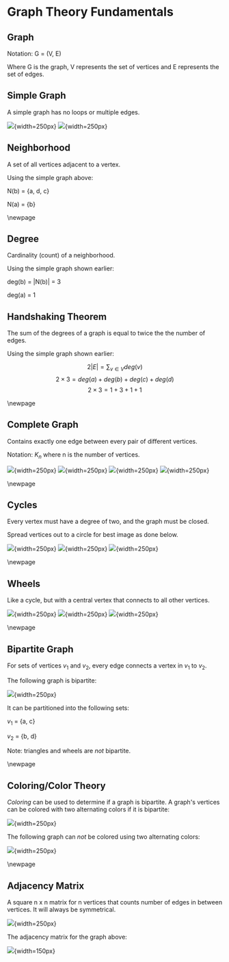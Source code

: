 # Graph Theory Fundamentals

## Graph
Notation: G = (V, E)

Where G is the graph, V represents the set of vertices and E represents the set of edges.

## Simple Graph
A simple graph has no loops or multiple edges.

![](assets/simple.png){width=250px}
![](assets/not-simple.png){width=250px}

## Neighborhood
A set of all vertices adjacent to a vertex.

Using the simple graph above:

N(b) = {a, d, c}

N(a) = {b}

\newpage

## Degree
Cardinality (count) of a neighborhood.

Using the simple graph shown earlier:

deg(b) = |N(b)| = 3

deg(a) = 1

## Handshaking Theorem
The sum of the degrees of a graph is equal to twice the the number of edges.

Using the simple graph shown earlier:

$$
2 |E| = \sum_{v \in V} deg(v)
$$
$$
2 \times 3 = deg(a) +  deg(b) + deg(c) + deg(d)
$$
$$
2 \times 3 = 1 + 3 + 1 + 1
$$

\newpage

## Complete Graph
Contains exactly one edge between every pair of different vertices.

Notation: $K_n$ where n is the number of vertices.

![](assets/k1.png){width=250px}
![](assets/k2.png){width=250px}
![](assets/k3.png){width=250px}
![](assets/k4.png){width=250px}

\newpage

## Cycles

Every vertex must have a degree of two, and the graph must be closed.

Spread vertices out to a circle for best image as done below.

![](assets/c3.png){width=250px}
![](assets/c4.png){width=250px}
![](assets/c5.png){width=250px}

\newpage

## Wheels

Like a cycle, but with a central vertex that connects to all other vertices.

![](assets/w3.png){width=250px}
![](assets/w4.png){width=250px}
![](assets/w5.png){width=250px}


\newpage

## Bipartite Graph

For sets of vertices $v_1$ and $v_2$, every edge connects a vertex in $v_1$ to $v_2$.

The following graph is bipartite:

![](assets/bipartite.png){width=250px}

It can be partitioned into the following sets:

$v_1$ = {a, c}

$v_2$ = {b, d}

Note: triangles and wheels are _not_ bipartite.

\newpage

## Coloring/Color Theory

_Coloring_ can be used to determine if a graph is bipartite. A graph's vertices can be colored with two alternating colors if it is bipartite:

![](assets/bi-colors.png){width=250px}

The following graph can _not_ be colored using two alternating colors:

![](assets/not-bipartite.png){width=250px}

\newpage

## Adjacency Matrix

A square n x n matrix for n vertices that counts number of edges in between vertices. It will always be symmetrical.

![](assets/bipartite.png){width=250px}

The adjacency matrix for the graph above:

![](assets/adjmat.png){width=150px}
